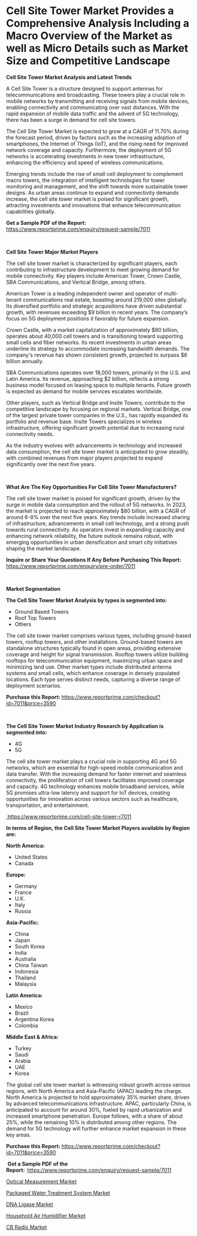 <p><h1>Cell Site Tower Market Provides a Comprehensive Analysis Including a Macro Overview of the Market as well as Micro Details such as Market Size and Competitive Landscape</h1></p><p><strong>Cell Site Tower Market Analysis and Latest Trends</strong></p>
<p><p>A Cell Site Tower is a structure designed to support antennas for telecommunications and broadcasting. These towers play a crucial role in mobile networks by transmitting and receiving signals from mobile devices, enabling connectivity and communicating over vast distances. With the rapid expansion of mobile data traffic and the advent of 5G technology, there has been a surge in demand for cell site towers.</p><p>The Cell Site Tower Market is expected to grow at a CAGR of 11.70% during the forecast period, driven by factors such as the increasing adoption of smartphones, the Internet of Things (IoT), and the rising need for improved network coverage and capacity. Furthermore, the deployment of 5G networks is accelerating investments in new tower infrastructure, enhancing the efficiency and speed of wireless communications. </p><p>Emerging trends include the rise of small cell deployment to complement macro towers, the integration of intelligent technologies for tower monitoring and management, and the shift towards more sustainable tower designs. As urban areas continue to expand and connectivity demands increase, the cell site tower market is poised for significant growth, attracting investments and innovations that enhance telecommunication capabilities globally.</p></p>
<p><strong>Get a Sample PDF of the Report:&nbsp;</strong> <a href="https://www.reportprime.com/enquiry/request-sample/7011">https://www.reportprime.com/enquiry/request-sample/7011</a></p>
<p>&nbsp;</p>
<p><strong>Cell Site Tower Major Market Players</strong></p>
<p><p>The cell site tower market is characterized by significant players, each contributing to infrastructure development to meet growing demand for mobile connectivity. Key players include American Tower, Crown Castle, SBA Communications, and Vertical Bridge, among others.</p><p>American Tower is a leading independent owner and operator of multi-tenant communications real estate, boasting around 219,000 sites globally. Its diversified portfolio and strategic acquisitions have driven substantial growth, with revenues exceeding $9 billion in recent years. The company’s focus on 5G deployment positions it favorably for future expansion.</p><p>Crown Castle, with a market capitalization of approximately $80 billion, operates about 40,000 cell towers and is transitioning toward supporting small cells and fiber networks. Its recent investments in urban areas underline its strategy to accommodate increasing bandwidth demands. The company's revenue has shown consistent growth, projected to surpass $6 billion annually.</p><p>SBA Communications operates over 18,000 towers, primarily in the U.S. and Latin America. Its revenue, approaching $2 billion, reflects a strong business model focused on leasing space to multiple tenants. Future growth is expected as demand for mobile services escalates worldwide.</p><p>Other players, such as Vertical Bridge and Insite Towers, contribute to the competitive landscape by focusing on regional markets. Vertical Bridge, one of the largest private tower companies in the U.S., has rapidly expanded its portfolio and revenue base. Insite Towers specializes in wireless infrastructure, offering significant growth potential due to increasing rural connectivity needs.</p><p>As the industry evolves with advancements in technology and increased data consumption, the cell site tower market is anticipated to grow steadily, with combined revenues from major players projected to expand significantly over the next five years.</p></p>
<p>&nbsp;</p>
<p><strong>What Are The Key Opportunities For Cell Site Tower Manufacturers?</strong></p>
<p><p>The cell site tower market is poised for significant growth, driven by the surge in mobile data consumption and the rollout of 5G networks. In 2023, the market is projected to reach approximately $80 billion, with a CAGR of around 6-8% over the next five years. Key trends include increased sharing of infrastructure, advancements in small cell technology, and a strong push towards rural connectivity. As operators invest in expanding capacity and enhancing network reliability, the future outlook remains robust, with emerging opportunities in urban densification and smart city initiatives shaping the market landscape.</p></p>
<p><strong>Inquire or Share Your Questions If Any Before Purchasing This Report:</strong> <a href="https://www.reportprime.com/enquiry/pre-order/7011">https://www.reportprime.com/enquiry/pre-order/7011</a></p>
<p>&nbsp;</p>
<p><strong>Market Segmentation</strong></p>
<p><strong>The Cell Site Tower Market Analysis by types is segmented into:</strong></p>
<p><ul><li>Ground Based Towers</li><li>Roof Top Towers</li><li>Others</li></ul></p>
<p><p>The cell site tower market comprises various types, including ground-based towers, rooftop towers, and other installations. Ground-based towers are standalone structures typically found in open areas, providing extensive coverage and height for signal transmission. Rooftop towers utilize building rooftops for telecommunication equipment, maximizing urban space and minimizing land use. Other market types include distributed antenna systems and small cells, which enhance coverage in densely populated locations. Each type serves distinct needs, capturing a diverse range of deployment scenarios.</p></p>
<p><strong>Purchase this Report:&nbsp;</strong><a href="https://www.reportprime.com/checkout?id=7011&price=3590">https://www.reportprime.com/checkout?id=7011&price=3590</a></p>
<p>&nbsp;</p>
<p><strong>The Cell Site Tower Market Industry Research by Application is segmented into:</strong></p>
<p><ul><li>4G</li><li>5G</li></ul></p>
<p><p>The cell site tower market plays a crucial role in supporting 4G and 5G networks, which are essential for high-speed mobile communication and data transfer. With the increasing demand for faster internet and seamless connectivity, the proliferation of cell towers facilitates improved coverage and capacity. 4G technology enhances mobile broadband services, while 5G promises ultra-low latency and support for IoT devices, creating opportunities for innovation across various sectors such as healthcare, transportation, and entertainment.</p></p>
<p><a href="https://www.reportprime.com/cell-site-tower-r7011">&nbsp;https://www.reportprime.com/cell-site-tower-r7011</a></p>
<p><strong>In terms of Region, the Cell Site Tower Market Players available by Region are:</strong></p>
<p>
    <p> <strong> North America: </strong>
        <ul>
            <li>United States</li>
            <li>Canada</li>
        </ul>
        </p> 
    <p> <strong> Europe: </strong>
        <ul>
            <li>Germany</li>
            <li>France</li>
            <li>U.K.</li>
            <li>Italy</li>
            <li>Russia</li>
        </ul>
        </p> 
    <p> <strong> Asia-Pacific: </strong>
        <ul>
            <li>China</li>
            <li>Japan</li>
            <li>South Korea</li>
            <li>India</li>
            <li>Australia</li>
            <li>China Taiwan</li>
            <li>Indonesia</li>
            <li>Thailand</li>
            <li>Malaysia</li>
        </ul>
        </p> 
    <p> <strong> Latin America: </strong>
        <ul>
            <li>Mexico</li>
            <li>Brazil</li>
            <li>Argentina Korea</li>
            <li>Colombia</li>
        </ul>
        </p> 
    <p> <strong> Middle East & Africa: </strong>
        <ul>
            <li>Turkey</li>
            <li>Saudi</li>
            <li>Arabia</li>
            <li>UAE</li>
            <li>Korea</li>
        </ul>
    </p>
    </p>
<p><p>The global cell site tower market is witnessing robust growth across various regions, with North America and Asia-Pacific (APAC) leading the charge. North America is projected to hold approximately 35% market share, driven by advanced telecommunications infrastructure. APAC, particularly China, is anticipated to account for around 30%, fueled by rapid urbanization and increased smartphone penetration. Europe follows, with a share of about 25%, while the remaining 10% is distributed among other regions. The demand for 5G technology will further enhance market expansion in these key areas.</p></p>
<p><strong>Purchase this Report: </strong><a href="https://www.reportprime.com/checkout?id=7011&price=3590">https://www.reportprime.com/checkout?id=7011&price=3590</a></p>
<p>&nbsp;<strong>Get a Sample PDF of the Report:&nbsp;&nbsp;</strong><a href="https://www.reportprime.com/enquiry/request-sample/7011">https://www.reportprime.com/enquiry/request-sample/7011</a></p>
<p><strong></strong></p>
<p><p><a href="https://medium.com/@go-emi/global-optical-measurement-market-size-is-expected-to-reach-at-a-cagr-of-7-9-8412beb34f8e">Optical Measurement Market</a></p><p><a href="https://medium.com/@go-emi/packaged-water-treatment-system-market-share-size-trends-industry-analysis-report-by-type-by-ac6b30ea4747">Packaged Water Treatment System Market</a></p><p><a href="https://www.linkedin.com/pulse/global-dna-ligase-market-analysis-trends-forecasts-growth-opportunities-yuhhc?trackingId=OW7wTpPCTmu4gzjP8nu9og%3D%3D">DNA Ligase Market</a></p><p><a href="https://issuu.com/reportprime-2/docs/household-air-humidifier-market-siz_258757a1ccf637">Household Air Humidifier Market</a></p><p><a href="https://github.com/gulaimolin/Market-Research-Report-List-6/blob/main/cb-radio-market.md">CB Radio Market</a></p></p>